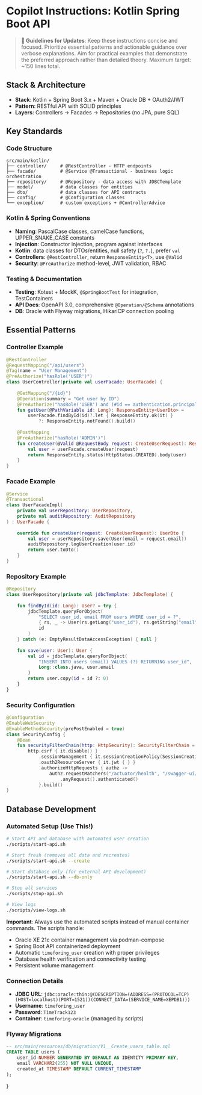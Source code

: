 # Copilot Instructions: Kotlin Spring Boot API

> **📝 Guidelines for Updates**: Keep these instructions concise and focused. Prioritize essential patterns and actionable guidance over verbose explanations. Aim for practical examples that demonstrate the preferred approach rather than detailed theory. Maximum target: ~150 lines total.

## Stack & Architecture
- **Stack**: Kotlin + Spring Boot 3.x + Maven + Oracle DB + OAuth2/JWT
- **Pattern**: RESTful API with SOLID principles
- **Layers**: Controllers → Facades → Repositories (no JPA, pure SQL)

## Key Standards

### Code Structure
```
src/main/kotlin/
├── controller/     # @RestController - HTTP endpoints
├── facade/         # @Service @Transactional - business logic orchestration  
├── repository/     # @Repository - data access with JDBCTemplate
├── model/          # data classes for entities
├── dto/            # data classes for API contracts
├── config/         # @Configuration classes
└── exception/      # custom exceptions + @ControllerAdvice
```

### Kotlin & Spring Conventions
- **Naming**: PascalCase classes, camelCase functions, UPPER_SNAKE_CASE constants
- **Injection**: Constructor injection, program against interfaces
- **Kotlin**: data classes for DTOs/entities, null safety (`?`, `?.`), prefer `val`
- **Controllers**: `@RestController`, return `ResponseEntity<T>`, use `@Valid`
- **Security**: `@PreAuthorize` method-level, JWT validation, RBAC

### Testing & Documentation
- **Testing**: Kotest + MockK, `@SpringBootTest` for integration, TestContainers
- **API Docs**: OpenAPI 3.0, comprehensive `@Operation/@Schema` annotations
- **DB**: Oracle with Flyway migrations, HikariCP connection pooling

## Essential Patterns

### Controller Example
```kotlin
@RestController
@RequestMapping("/api/users")
@Tag(name = "User Management")
@PreAuthorize("hasRole('USER')")
class UserController(private val userFacade: UserFacade) {
    
    @GetMapping("/{id}")
    @Operation(summary = "Get user by ID")
    @PreAuthorize("hasRole('USER') and (#id == authentication.principal.id or hasRole('ADMIN'))")
    fun getUser(@PathVariable id: Long): ResponseEntity<UserDto> =
        userFacade.findById(id)?.let { ResponseEntity.ok(it) } 
            ?: ResponseEntity.notFound().build()
    
    @PostMapping
    @PreAuthorize("hasRole('ADMIN')")
    fun createUser(@Valid @RequestBody request: CreateUserRequest): ResponseEntity<UserDto> {
        val user = userFacade.createUser(request)
        return ResponseEntity.status(HttpStatus.CREATED).body(user)
    }
}
```

### Facade Example
```kotlin
@Service
@Transactional
class UserFacadeImpl(
    private val userRepository: UserRepository,
    private val auditRepository: AuditRepository
) : UserFacade {
    
    override fun createUser(request: CreateUserRequest): UserDto {
        val user = userRepository.save(User(email = request.email))
        auditRepository.logUserCreation(user.id)
        return user.toDto()
    }
}
```

### Repository Example
```kotlin
@Repository
class UserRepository(private val jdbcTemplate: JdbcTemplate) {
    
    fun findById(id: Long): User? = try {
        jdbcTemplate.queryForObject(
            "SELECT user_id, email FROM users WHERE user_id = ?",
            { rs, _ -> User(rs.getLong("user_id"), rs.getString("email")) },
            id
        )
    } catch (e: EmptyResultDataAccessException) { null }
    
    fun save(user: User): User {
        val id = jdbcTemplate.queryForObject(
            "INSERT INTO users (email) VALUES (?) RETURNING user_id",
            Long::class.java, user.email
        )
        return user.copy(id = id ?: 0)
    }
}
```

### Security Configuration
```kotlin
@Configuration
@EnableWebSecurity
@EnableMethodSecurity(prePostEnabled = true)
class SecurityConfig {
    @Bean
    fun securityFilterChain(http: HttpSecurity): SecurityFilterChain =
        http.csrf { it.disable() }
            .sessionManagement { it.sessionCreationPolicy(SessionCreationPolicy.STATELESS) }
            .oauth2ResourceServer { it.jwt { } }
            .authorizeHttpRequests { authz ->
                authz.requestMatchers("/actuator/health", "/swagger-ui/**").permitAll()
                    .anyRequest().authenticated()
            }.build()
}
```

## Database Development

### Automated Setup (Use This!)
```bash
# Start API and database with automated user creation
./scripts/start-api.sh

# Start fresh (removes all data and recreates)
./scripts/start-api.sh --create

# Start database only (for external API development)
./scripts/start-api.sh --db-only

# Stop all services
./scripts/stop-api.sh

# View logs
./scripts/view-logs.sh
```

**Important**: Always use the automated scripts instead of manual container commands. The scripts handle:
- Oracle XE 21c container management via podman-compose
- Spring Boot API containerized deployment
- Automatic `timeforing_user` creation with proper privileges
- Database health verification and connectivity testing
- Persistent volume management

### Connection Details
- **JDBC URL**: `jdbc:oracle:thin:@(DESCRIPTION=(ADDRESS=(PROTOCOL=TCP)(HOST=localhost)(PORT=1521))(CONNECT_DATA=(SERVICE_NAME=XEPDB1)))`
- **Username**: `timeforing_user`
- **Password**: `TimeTrack123`
- **Container**: `timeforing-oracle` (managed by scripts)

### Flyway Migrations
```sql
-- src/main/resources/db/migration/V1__Create_users_table.sql
CREATE TABLE users (
    user_id NUMBER GENERATED BY DEFAULT AS IDENTITY PRIMARY KEY,
    email VARCHAR2(255) NOT NULL UNIQUE,
    created_at TIMESTAMP DEFAULT CURRENT_TIMESTAMP
);
```
}